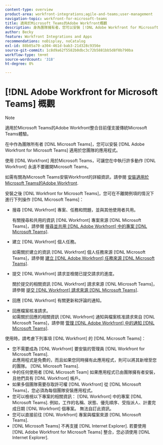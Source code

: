 ```yaml
---
content-type: overview
product-area: workfront-integrations;agile-and-teams;user-management
navigation-topic: workfront-for-microsoft-teams
title: 適用於Microsoft Teams的Adobe Workfront概觀
description: 身為團隊擁有者，您可以安裝 [!DNL Adobe Workfront for Microsoft Teams] 適用於您團隊的應用程式。
author: Becky
feature: Workfront Integrations and Apps
recommendations: noDisplay, noCatalog
exl-id: 88b05a70-a304-461d-bab3-21d328c9356e
source-git-commit: 1c8d9a62f5582b0dbc3c72b5881bb5d8f0b790ba
workflow-type: tm+mt
source-wordcount: '318'
ht-degree: 0%

---
```


# [!DNL Adobe Workfront for Microsoft Teams] 概觀

<!-- Audited: 12/2023 -->

>[!NOTE]
>
>適用於Microsoft Teams的Adobe Workfront整合目前僅支援傳統Microsoft Teams體驗。

在中作為團隊所有者 [!DNL Microsoft Teams]，您可以安裝 [!DNL Adobe Workfront for Microsoft Teams] 適用於您團隊的應用程式。

使用 [!DNL Workfront] 用於Microsoft Teams，可讓您在中執行許多動作 [!DNL Workfront] 永遠不要離開Microsoft Teams。

如需有關為Microsoft Teams安裝Workfront的詳細資訊，請參閱 [安裝適用於Microsoft Teams的Adobe Workfront](../../workfront-integrations-and-apps/using-workfront-with-microsoft-teams/install-workfront-ms-teams.md).

安裝之後 [!DNL Workfront for Microsoft Teams]，您可在不離開例項的情況下進行下列操作 [!DNL Microsoft Teams]：

* 搜尋 [!DNL Workfront] 專案、任務和問題，並與其他使用者共用。

  有關搜尋和共用的資訊 [!DNL Workfront] 專案來源 [!DNL Microsoft Teams]，請參閱 [搜尋並共用 [!DNL Adobe Workfront] 中的專案 [!DNL Microsoft Teams]](../../workfront-integrations-and-apps/using-workfront-with-microsoft-teams/search-for-and-share-wf-items-in-ms-teams.md).

* 建立 [!DNL Workfront] 個人任務。

  如需關於建立的資訊 [!DNL Workfront] 個人任務來源 [!DNL Microsoft Teams]，請參閱 [建立 [!DNL Adobe Workfront] 任務來源 [!DNL Microsoft Teams]](../../workfront-integrations-and-apps/using-workfront-with-microsoft-teams/create-workfront-tasks-from-ms-teams.md).

* 提交 [!DNL Workfront] 請求並檢閱已提交請求的進度。

  關於提交的相關資訊 [!DNL Workfront] 請求來源 [!DNL Microsoft Teams]，請參閱 [提交 [!DNL Workfront] 請求來源 [!DNL Microsoft Teams]](../../workfront-integrations-and-apps/using-workfront-with-microsoft-teams/submit-workfront-requests-from-ms-teams.md).

* 回應 [!DNL Workfront] 有關更新和評論的通知。
* 回應檔案核准請求。\
   如需關於回應的相關資訊 [!DNL Workfront] 通知與檔案核准請求來自 [!DNL Microsoft Teams]，請參閱 [管理 [!DNL Adobe Workfront] 中的通知 [!DNL Microsoft Teams]](../../workfront-integrations-and-apps/using-workfront-with-microsoft-teams/manage-wf-notifications-approval-requests-ms-teams.md).

使用時，請考慮下列事項 [!DNL Workfront] 的 [!DNL Microsoft Teams]：

* 您不需要成為 [!DNL Workfront] 要安裝的管理員 [!DNL Workfront for Microsoft Teams].\
   此應用程式是免費的，而且如果您同時擁有此應用程式，則可以將其新增至您的團隊。 [!DNL Microsoft Teams].
* 中的任何使用者 [!DNL Microsoft Team] 如果應用程式已由團隊擁有者安裝，且他們具有 [!DNL Workfront] 帳戶。
* 如果多個團隊需要存取許可權 [!DNL Workfront] 從 [!DNL Microsoft Teams]，您必須為每個團隊安裝應用程式。
* 您可以檢視以下專案的相關資訊： [!DNL Workfront] 中的專案 [!DNL Microsoft Teams]. 例如，工作的名稱、狀態、優先順序、受指派人、計畫完成日期 [!DNL Workfront] 個專案。 無法自訂此資訊。
* 您可以直接前往 [!DNL Workfront] 專案與檔案來源 [!DNL Microsoft Teams].
* [!DNL Microsoft Teams] 不再支援 [!DNL Internet Explorer]. 若要使用 [!DNL Adobe Workfront for Microsoft Teams] 整合，您必須使用 [!DNL Internet Explorer].
